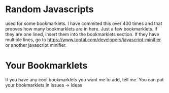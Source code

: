 # Random Javascripts
used for some bookmarklets.
I have commited this over 400 times and that prooves how many bookmarklets are in here.
Just a few bookmarklets.
if they are one lined, insert them into the bookmarklets section.  If they have multiple lines, go to https://www.toptal.com/developers/javascript-minifier or another javascript minifier.


# Your Bookmarklets 
If you have any cool bookmarklets you want me to add, tell me. You can put your bookmarklets in Issues -> Ideas
